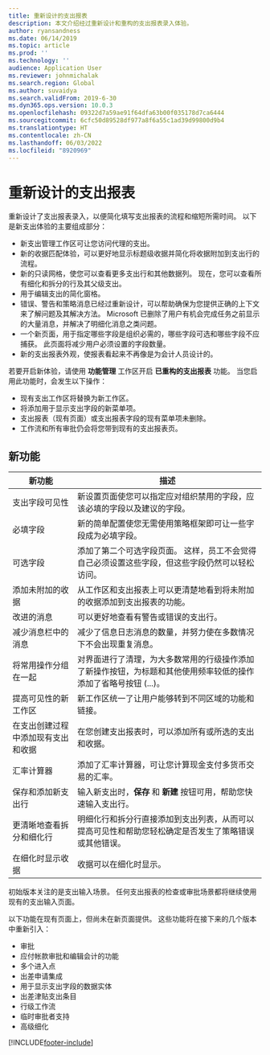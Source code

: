 ```yaml
---
title: 重新设计的支出报表
description: 本文介绍经过重新设计和重构的支出报表录入体验。
author: ryansandness
ms.date: 06/14/2019
ms.topic: article
ms.prod: ''
ms.technology: ''
audience: Application User
ms.reviewer: johnmichalak
ms.search.region: Global
ms.author: suvaidya
ms.search.validFrom: 2019-6-30
ms.dyn365.ops.version: 10.0.3
ms.openlocfilehash: 09322d7a59ae91f64dfa63b00f035178d7ca6444
ms.sourcegitcommit: 6cfc50d89528df977a8f6a55c1ad39d99800d9b4
ms.translationtype: HT
ms.contentlocale: zh-CN
ms.lasthandoff: 06/03/2022
ms.locfileid: "8920969"
---
```

# <a name="redesigned-expense-reports"></a>重新设计的支出报表

重新设计了支出报表录入，以便简化填写支出报表的流程和缩短所需时间。 以下是新支出体验的主要组成部分：

- 新支出管理工作区可让您访问代理的支出。
- 新的收据匹配体验，可以更好地显示标题级收据并简化将收据附加到支出行的流程。
- 新的只读网格，使您可以查看更多支出行和其他数据列。 现在，您可以查看所有细化和拆分的行及其父级支出。
- 用于编辑支出的简化窗格。
- 错误、警告和策略消息已经过重新设计，可以帮助确保为您提供正确的上下文来了解问题及其解决方法。 Microsoft 已删除了用户有机会完成任务之前显示的大量消息，并解决了明细化消息之类问题。
- 一个新页面，用于指定哪些字段是组织必需的，哪些字段可选和哪些字段不应捕获。 此页面将减少用户必须设置的字段数量。
- 新的支出报表外观，使报表看起来不再像是为会计人员设计的。

若要开启新体验，请使用 **功能管理** 工作区开启 **已重构的支出报表** 功能。 当您启用此功能时，会发生以下操作：

- 现有支出工作区将替换为新工作区。
- 将添加用于显示支出字段的新菜单项。
- 支出报表（现有页面）或支出报表字段的现有菜单项未删除。
- 工作流和所有审批仍会将您带到现有的支出报表页。

## <a name="new-features"></a>新功能

| 新功能 | 描述 |
|---|----|
| 支出字段可见性 | 新设置页面使您可以指定应对组织禁用的字段，应该必填的字段以及建议的字段。 |
| 必填字段 | 新的简单配置使您无需使用策略框架即可让一些字段成为必填字段。 |
| 可选字段 | 添加了第二个可选字段页面。 这样，员工不会觉得自己必须设置这些字段，但这些字段仍然可以轻松访问。 |
| 添加未附加的收据 | 从工作区和支出报表上可以更清楚地看到将未附加的收据添加到支出报表的功能。 |
| 改进的消息 | 可以更好地查看有警告或错误的支出行。 |
| 减少消息栏中的消息| 减少了信息日志消息的数量，并努力使在多数情况下不会出现重复消息。 |
| 将常用操作分组在一起 | 对界面进行了清理，为大多数常用的行级操作添加了新操作按钮，为标题和其他使用频率较低的操作添加了省略号按钮 (...)。 |
| 提高可见性的新工作区 | 新工作区统一了让用户能够转到不同区域的功能和链接。 |
| 在支出创建过程中添加现有支出和收据 | 在您创建支出报表时，可以添加所有或所选的支出和收据。 |
| 汇率计算器 | 添加了汇率计算器，可让您计算现金支付多货币交易的汇率。 |
| 保存和添加新支出行 | 输入新支出时，**保存** 和 **新建** 按钮可用，帮助您快速输入支出行。 |
| 更清晰地查看拆分和细化行 | 明细化行和拆分行直接添加到支出列表，从而可以提高可见性和帮助您轻松确定是否发生了策略错误或其他错误。 |
| 在细化时显示收据 | 收据可以在细化时显示。 |

初始版本关注的是支出输入场景。 任何支出报表的检查或审批场景都将继续使用现有的支出输入页面。

以下功能在现有页面上，但尚未在新页面提供。 这些功能将在接下来的几个版本中重新引入：

- 审批
- 应付帐款审批和编辑会计的功能
- 多个进入点
- 出差申请集成
- 用于显示支出字段的数据实体
- 出差津贴支出条目
- 行级工作流
- 临时审批者支持
- 高级细化


[!INCLUDE[footer-include](../includes/footer-banner.md)]